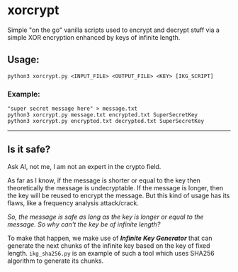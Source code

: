 # xorcrypt

Simple "on the go" vanilla scripts used to encrypt and decrypt stuff via a simple XOR encryption enhanced by keys of infinite length.

## Usage:
```
python3 xorcrypt.py <INPUT_FILE> <OUTPUT_FILE> <KEY> [IKG_SCRIPT]
```
### Example:
```
"super secret message here" > message.txt
python3 xorcrypt.py message.txt encrypted.txt SuperSecretKey
python3 xorcrypt.py encrypted.txt decrypted.txt SuperSecretKey
```
---
## Is it safe?

Ask AI, not me, I am not an expert in the crypto field.

As far as I know, if the message is shorter or equal to the key then theoretically the message is undecryptable. If the message is longer, then the key will be reused to encrypt the message. But this kind of usage has its flaws, like a frequency analysis attack/crack.

*So, the message is safe as long as the key is longer or equal to the message. So why can't the key be of infinite length?*

To make that happen, we make use of ***Infinite Key Generator*** that can generate the next chunks of the infinite key based on the key of fixed length. `ikg_sha256.py` is an example of such a tool which uses SHA256 algorithm to generate its chunks.